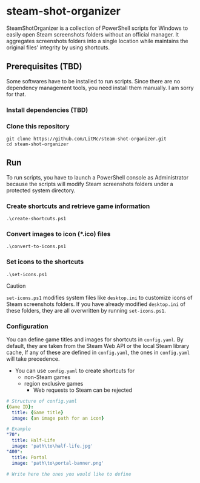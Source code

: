 # steam-shot-organizer
SteamShotOrganizer is a collection of PowerShell scripts for Windows to easily open Steam screenshots folders without an official manager.
It aggregates screenshots folders into a single location while maintains the original files' integrity by using shortcuts.

## Prerequisites (TBD)
Some softwares have to be installed to run scripts.
Since there are no dependency management tools, you need install them manually. I am sorry for that.

### Install dependencies (TBD)

### Clone this repository
```
git clone https://github.com/LitMc/steam-shot-organizer.git
cd steam-shot-organizer
```

## Run
To run scripts, you have to launch a PowerShell console as Administrator because the scripts will modify Steam screenshots folders under a protected system directory.

### Create shortcuts and retrieve game information
```
.\create-shortcuts.ps1
```

### Convert images to icon (\*.ico) files
```
.\convert-to-icons.ps1
```

### Set icons to the shortcuts
```
.\set-icons.ps1
```
> [!CAUTION]
> `set-icons.ps1` modifies system files like `desktop.ini` to customize icons of Steam screenshots folders.
> If you have already modified `desktop.ini` of these folders, they are all overwritten by running `set-icons.ps1`.

### Configuration
You can define game titles and images for shortcuts in `config.yaml`.
By default, they are taken from the Steam Web API or the local Steam library cache,
If any of these are defined in `config.yaml`, the ones in `config.yaml` will take precedence.

- You can use `config.yaml` to create shortcuts for 
  - non-Steam games
  - region exclusive games
    - Web requests to Steam can be rejected

```yaml
# Structure of config.yaml
{Game ID}:
  title: {Game title}
  image: {an image path for an icon}

# Example
"70":
  title: Half-Life
  image: 'path\to\half-life.jpg'
"400":
  title: Portal
  image: 'path\to\portal-banner.png'

# Write here the ones you would like to define
```

